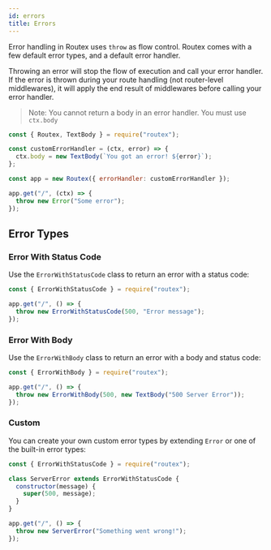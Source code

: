 ```yaml
---
id: errors
title: Errors
---
```


Error handling in Routex uses `throw` as flow control. Routex comes with a few default error types, and a default error handler.

Throwing an error will stop the flow of execution and call your error handler.
If the error is thrown during your route handling (not router-level middlewares),
it will apply the end result of middlewares before calling your error handler.

> Note: You cannot return a body in an error handler. You must use `ctx.body`

```js
const { Routex, TextBody } = require("routex");

const customErrorHandler = (ctx, error) => {
  ctx.body = new TextBody(`You got an error! ${error}`);
};

const app = new Routex({ errorHandler: customErrorHandler });

app.get("/", (ctx) => {
  throw new Error("Some error");
});
```

## Error Types

### Error With Status Code

Use the `ErrorWithStatusCode` class to return an error with a status code:

```js
const { ErrorWithStatusCode } = require("routex");

app.get("/", () => {
  throw new ErrorWithStatusCode(500, "Error message");
});
```

### Error With Body

Use the `ErrorWithBody` class to return an error with a body and status code:

```js
const { ErrorWithBody } = require("routex");

app.get("/", () => {
  throw new ErrorWithBody(500, new TextBody("500 Server Error"));
});
```

### Custom

You can create your own custom error types by extending `Error` or one of the built-in error types:

```js
const { ErrorWithStatusCode } = require("routex");

class ServerError extends ErrorWithStatusCode {
  constructor(message) {
    super(500, message);
  }
}

app.get("/", () => {
  throw new ServerError("Something went wrong!");
});
```

